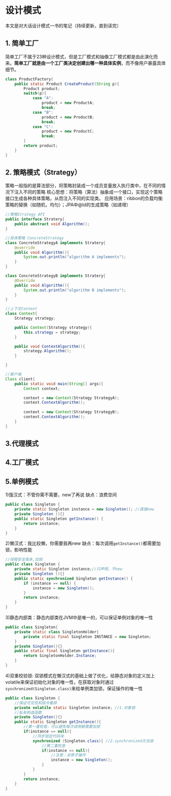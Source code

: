 # 设计模式
本文是对大话设计模式一书的笔记（持续更新，直到读完）

## 1. 简单工厂
简单工厂不属于23种设计模式，但是工厂模式和抽像工厂模式都是由此演化而来。**简单工厂就是由一个工厂类决定创建出哪一种具体实例**，而不像用户暴露具体细节。
```java
class ProductFactory{
    public static Product CreateProduct(String p){
        Product product;
        switch(p){
            case "A":
                product = new ProductA;
                break;
            case "B":
                product = new ProductB;
                break;
            case "C":
                product = new ProductC;
                break;
        }
        return product;
    }
}
```

## 2. 策略模式（Strategy）
策略一般指的是算法部分，将策略封装成一个成员变量放入执行类中，在不同的情况下注入不同的策略
核心思想：将策略（算法）抽象成一个接口，实现这个策略接口生成各种具体策略，从而注入不同的实现类。
应用场景：ribbon的负载均衡策略的替换（如随机，均匀）；JPA中@Id的生成策略（如递增）
```java
//策略Strategy API
public interface Stratery{
    public abstract void Algorithm();
}
```
```java
//具体策略 ConcreteStrategy
class ConcreteStrategyA implements Stratery{
    @override
    public void Algorithm(){
        System.out.println("algorithm A implements");
    }
}

class ConcreteStrategyB implements Stratery{
    @Override
    public void Algorithm(){
        System.out.println("algorithm B implements");
    }
}
```
```java
//上下文Context
class Context{
    Strategy strategy;

    public Context(Strategy strategy){
        this.strategy = strategy;
    }

    public void ContextAlgorithm(){
        strategy.Algorithm();
    }

}
```
```java
//客户端
Class client{
    public static void main(String[] args){
        Context context;

        context = new Context(Strategy StrategyA);
        context.ContextAlgorithm();
        
        context = new Context(Strategy StrategyB);
        context.ContextAlgorithm();
    }
}
```

## 3.代理模式

## 4.工厂模式 

## 5.单例模式 

1)饿汉式：不管你需不需要，new了再说
缺点：浪费空间
```java
public class Singleton {  
    private static Singleton instance = new Singleton(); //直接new 
    private Singleton (){}  
    public static Singleton getInstance() {  
        return instance;  
    }  
}
```

2)懒汉式：我比较懒，你需要我再new
缺点：每次调用`getInstance()`都需要加锁，影响性能
```java
//线程安全版本,加锁
public class Singleton {  
    private static Singleton instance;//只声明，不new  
    private Singleton (){}  
    public static synchronized Singleton getInstance() {  
        if (instance == null) {  
            instance = new Singleton();  
        }  
        return instance;  
    }  
}
```
3)静态内部类：静态内部类在JVM中是唯一的，可以保证单例对象的唯一性
```java
public class Singleton{
    private static class SingletonHolder{
        private static final Singleton INSTANCE = new Singleton;
    }
    private Singleton(){}
    public static final Singleton getInstance(){
        return SingletonHolder.Instance;
    }
}
```

4)双重校验锁: 双锁模式在懒汉式的基础上做了优化，给静态对象的定义加上volatile来保证初始化对象的唯一性，在获取对象时通过`syschronized(Singleton.class)`来给单例类加锁，保证操作的唯一性
```java
public class Singleton {
    //保证可见性和指令重排
    private volatile static Singleton instance; //1.对象锁
    //私有构造函数
    private Singleton(){}
    public static Singleton getInstance(){
        //第一重检查，可以避免每次调用都需要加锁
        if(instance == null){
            //同步锁定代码块
            synchronized (Singleton.class){ //2.synchronized方法锁
                //第二重检查
                if(instance == null){
                    //注意：非原子操作
                    instance = new Singleton();
                }
            }
        }
        return instance;
    }
}
```


